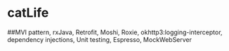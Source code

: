 # catLife
##MVI pattern, rxJava, Retrofit, Moshi, Roxie, okhttp3:logging-interceptor, dependency injections, Unit testing, Espresso, MockWebServer
